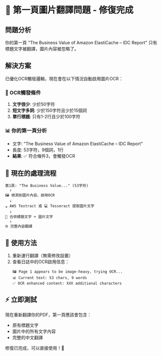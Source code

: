 # 🔧 第一頁圖片翻譯問題 - 修復完成

## 問題分析
你的第一頁 "The Business Value of Amazon ElastiCache – IDC Report" 只有標題文字被翻譯，圖片內容被忽略了。

## 解決方案
已優化OCR觸發邏輯，現在會在以下情況自動啟用圖片OCR：

### 🎯 OCR觸發條件
1. **文字很少**: 少於50字符
2. **短文字多詞**: 少於150字符且少於15個詞
3. **單行標題**: 只有1-2行且少於100字符

### 📊 你的第一頁分析
- 文字: "The Business Value of Amazon ElastiCache – IDC Report"
- 長度: 53字符，9個詞，1行
- **結果**: ✅ 符合條件3，會觸發OCR

## 🚀 現在的處理流程
```
第1頁: "The Business Value..." (53字符)
  ↓
🖼️ 檢測到圖片內容，啟用OCR
  ↓
☁️ AWS Textract 或 💻 Tesseract 提取圖片文字
  ↓
📝 合併標題文字 + 圖片文字
  ↓
🌐 完整內容翻譯
```

## 🔄 使用方法
1. 重新運行翻譯（無需修改設置）
2. 查看日誌中的OCR啟用信息：
   ```
   🖼️ Page 1 appears to be image-heavy, trying OCR...
   📊 Current text: 53 chars, 9 words
   ✅ OCR enhanced content: XXX additional characters
   ```

## ⚡ 立即測試
現在重新翻譯你的PDF，第一頁應該會包含：
- 原有標題文字
- 圖片中的所有文字內容
- 完整的中文翻譯

修復已完成，可以直接使用！🎊
